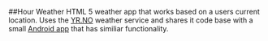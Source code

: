 ##Hour Weather
HTML 5 weather app that works based on a users current location. Uses the [YR.NO](http://www.yr.no/) weather service and shares it code base with a small [Android app](https://play.google.com/store/apps/details?id=com.hourlyweather&hl=en) that has similiar functionality.
